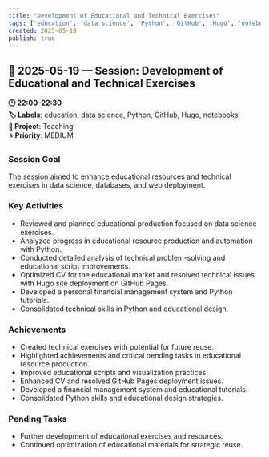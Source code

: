 ```yaml
---
title: "Development of Educational and Technical Exercises"
tags: ['education', 'data science', 'Python', 'GitHub', 'Hugo', 'notebooks']
created: 2025-05-19
publish: true
---
```


## 📅 2025-05-19 — Session: Development of Educational and Technical Exercises

**🕒 22:00–22:30**  
**🏷️ Labels**: education, data science, Python, GitHub, Hugo, notebooks  
**📂 Project**: Teaching  
**⭐ Priority**: MEDIUM  


### Session Goal
The session aimed to enhance educational resources and technical exercises in data science, databases, and web deployment.

### Key Activities
- Reviewed and planned educational production focused on data science exercises.
- Analyzed progress in educational resource production and automation with Python.
- Conducted detailed analysis of technical problem-solving and educational script improvements.
- Optimized CV for the educational market and resolved technical issues with Hugo site deployment on GitHub Pages.
- Developed a personal financial management system and Python tutorials.
- Consolidated technical skills in Python and educational design.

### Achievements
- Created technical exercises with potential for future reuse.
- Highlighted achievements and critical pending tasks in educational resource production.
- Improved educational scripts and visualization practices.
- Enhanced CV and resolved GitHub Pages deployment issues.
- Developed a financial management system and educational tutorials.
- Consolidated Python skills and educational design strategies.

### Pending Tasks
- Further development of educational exercises and resources.
- Continued optimization of educational materials for strategic reuse.
